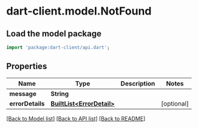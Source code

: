 # dart-client.model.NotFound

## Load the model package
```dart
import 'package:dart-client/api.dart';
```

## Properties
Name | Type | Description | Notes
------------ | ------------- | ------------- | -------------
**message** | **String** |  | 
**errorDetails** | [**BuiltList&lt;ErrorDetail&gt;**](ErrorDetail.md) |  | [optional] 

[[Back to Model list]](../README.md#documentation-for-models) [[Back to API list]](../README.md#documentation-for-api-endpoints) [[Back to README]](../README.md)


